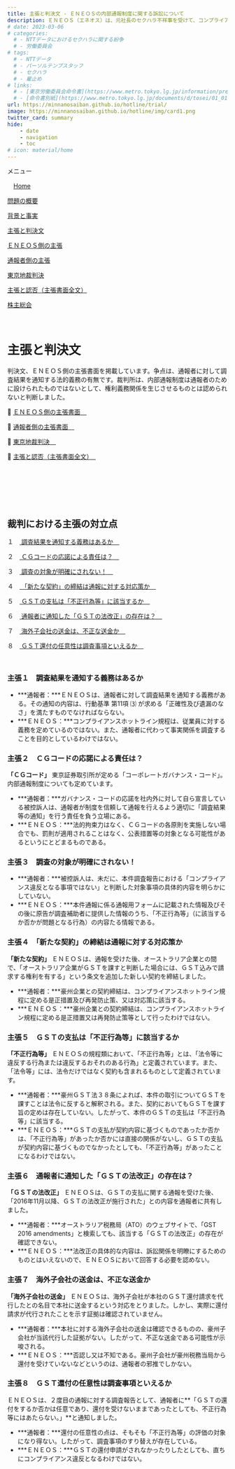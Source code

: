 ```yaml
---
title: 主張と判決文 - ＥＮＥＯＳの内部通報制度に関する訴訟について
description: ＥＮＥＯＳ（エネオス）は、元社長のセクハラ不祥事を受けて、コンプライアンス徹底を表明しておりますが、通報窓口における対応には問題があるといえます。内部通報制度をめぐる訴訟について、山田悠一郎裁判官・坂巻陽士裁判官の判決文を通じて、公益通報に関する問題を検証していきます。
# date: 2023-03-06
# categories:
  # - NTTデータにおけるセクハラに関する紛争
  # - 労働委員会
# tags:
  # - NTTデータ
  # - パーソルテンプスタッフ
  # - セクハラ
  # - 雇止め
# links:
  # - [東京労働委員会命令書](https://www.metro.tokyo.lg.jp/information/press/2024/03/2024030701)
  # - [命令書別紙](https://www.metro.tokyo.lg.jp/documents/d/tosei/01_01b_02)
url: https://minnanosaiban.github.io/hotline/trial/
image: https://minnanosaiban.github.io/hotline/img/card1.png
twitter_card: summary
hide:
    - date
    - navigation
    - toc
# icon: material/home
---
```


<div class="hamburger" onclick="toggleMenu()"> <i class="fa-solid fa-bars"></i> メニュー</div>
<div id="mobileMenu" class="mobile-menu">
<p class="sitemap-text">
<i class="fa-solid fa-house"></i>　<a href="https://minnanosaiban.github.io/hotline/" class="arrow-link-small">Home</a></p>
<p class="sitemap-text">
<i class="bi bi-chevron-compact-right"></i> <a href="https://minnanosaiban.github.io/hotline/summary/" class="arrow-link-small">問題の概要</a></p>
<p class="sitemap-text">
<i class="bi bi-chevron-compact-right"></i> <a href="https://minnanosaiban.github.io/hotline/fact/" class="arrow-link-small">背景と事実</a></p>
<p class="sitemap-text">
<i class="bi bi-chevron-compact-right"></i> <a href="https://minnanosaiban.github.io/hotline/trial/" class="arrow-link-small">主張と判決文</a></p>
<p class="sitemap-text-1">
<i class="bi bi-chevron-compact-right"></i> <a href="https://minnanosaiban.github.io/hotline/trial/eneos/" class="arrow-link-small">ＥＮＥＯＳ側の主張</a></p>
<p class="sitemap-text-1">
<i class="bi bi-chevron-compact-right"></i> <a href="https://minnanosaiban.github.io/hotline/trial/whistleblower/" class="arrow-link-small">通報者側の主張</a></p>
<p class="sitemap-text-1">
<i class="bi bi-chevron-compact-right"></i> <a href="https://minnanosaiban.github.io/hotline/trial/judgement/" class="arrow-link-small">東京地裁判決</a></p>
<p class="sitemap-text-1">
<i class="bi bi-chevron-compact-right"></i> <a href="https://minnanosaiban.github.io/eneos-saiban/argument.html" class="arrow-link-small">主張と認否（主張書面全文）</a></p>
<p class="sitemap-text" style="margin-bottom: 0.8rem !important;">
<i class="bi bi-chevron-compact-right"></i> <a href="https://minnanosaiban.github.io/hotline/agm/" class="arrow-link-small">株主総会</a></p>
</div>
<p style="margin: 0;">
  <a href="https://twitter.com/share?url=https://minnanosaiban.github.io/hotline/trial/ &text=主張と判決文 - ＥＮＥＯＳの内部通報制度に関する訴訟について"
     target="_blank" class="x-share" style="color: #FFFFFF;">
    <i class="fa-brands fa-x-twitter"></i> でシェア
  </a>
</p>

# 主張と判決文

<div class="width-40" markdown>


判決文、ＥＮＥＯＳ側の主張書面を掲載しています。争点は、通報者に対して調査結果を通知する法的義務の有無です。裁判所は、内部通報制度は通報者のために設けられたものではないとして、権利義務関係を生じさせるものとは認められないと判断しました。
<p  class="link-list">🔸
<a href="https://minnanosaiban.github.io/hotline/trial/eneos/" class="arrow-link-small" >
ＥＮＥＯＳ側の主張書面<span class="arrow">　<i class="bi bi-arrow-right"></i></span>
</a></p>
<p  class="link-list">🔸
<a href="https://minnanosaiban.github.io/hotline/trial/whistleblower/" class="arrow-link-small" >
通報者側の主張書面<span class="arrow">　<i class="bi bi-arrow-right"></i></span>
</a></p>
<p  class="link-list">🔸
<a href="https://minnanosaiban.github.io/hotline/trial/judgement/" class="arrow-link-small" >
東京地裁判決<span class="arrow">　<i class="bi bi-arrow-right"></i></span>
</a></p>
<p  class="link-list" style="margin-bottom: 8rem !important;">🔸
<a href="https://minnanosaiban.github.io/eneos-saiban/argument.html" class="arrow-link-small" >
主張と認否（主張書面全文）<span class="arrow">　<i class="bi bi-box-arrow-up-right"></i></span>
</a></p>

## 裁判における主張の対立点

<p class="link-list">
１　<a href="https://minnanosaiban.github.io/hotline/trial/#1" class="arrow-link-small-h" >
調査結果を通知する義務はあるか<span class="arrow">　<i class="bi bi-arrow-right"></i></span></a></p>
<p class="link-list">
２　<a href="https://minnanosaiban.github.io/hotline/trial/#2" class="arrow-link-small-h" >
ＣＧコードの応諾による責任は？<span class="arrow">　<i class="bi bi-arrow-right"></i></span></a></p>
<p class="link-list">
３　<a href="https://minnanosaiban.github.io/hotline/trial/#3" class="arrow-link-small-h" >
調査の対象が明確にされない！<span class="arrow">　<i class="bi bi-arrow-right"></i></span></a></p>
<p class="link-list">
４　<a href="https://minnanosaiban.github.io/hotline/trial/#4" class="arrow-link-small-h" >
「新たな契約」の締結は通報に対する対応策か<span class="arrow">　<i class="bi bi-arrow-right"></i></span></a></p>
<p class="link-list">
５　<a href="https://minnanosaiban.github.io/hotline/trial/#5" class="arrow-link-small-h" >
ＧＳＴの支払は「不正行為等」に該当するか<span class="arrow">　<i class="bi bi-arrow-right"></i></span></a></p>
<p class="link-list">
６　<a href="https://minnanosaiban.github.io/hotline/trial/#6" class="arrow-link-small-h" >
通報者に通知した「ＧＳＴの法改正」の存在は？<span class="arrow">　<i class="bi bi-arrow-right"></i></span></a></p>
<p class="link-list">
７　<a href="https://minnanosaiban.github.io/hotline/trial/#7" class="arrow-link-small-h" >
海外子会社の送金は、不正な送金か<span class="arrow">　<i class="bi bi-arrow-right"></i></span></a></p>
<p class="link-list" style="margin-bottom: 3.2rem !important;">
８　<a href="https://minnanosaiban.github.io/hotline/trial/#8" class="arrow-link-small-h" >
ＧＳＴ還付の任意性は調査事項といえるか<span class="arrow">　<i class="bi bi-arrow-right"></i></span></a></p>

<a name="1"></a>
### 主張１　調査結果を通知する義務はあるか

 - ***通報者：***ＥＮＥＯＳは、通報者に対して調査結果を通知する義務がある。その通知の内容は、行動基準 第11項 ⑶ が求める「正確性及び遺漏のなさ」を満たすものでなければならない。
 - ***ＥＮＥＯＳ：***コンプライアンスホットライン規程は、従業員に対する義務を定めているのではない。また、通報者に代わって事実関係を調査することを目的としているわけではない。

<a name="2"></a>
### 主張２　ＣＧコードの応諾による責任は？
<p  class="list small">
<b>「ＣＧコード」</b><i class="fa-solid fa-arrow-right"></i> 東京証券取引所が定める「コーポレートガバナンス・コード」。内部通報制度についても定めています。</p>

 - ***通報者：***ガバナンス・コードの応諾を社内外に対して自ら宣言している被控訴人は、通報者が制度を信頼して通報を行えるよう適切に「調査結果等の通知」を行う責任を負う立場にある。
 - ***ＥＮＥＯＳ：***法的拘束力はなく、ＣＧコードの各原則を実施しない場合でも、罰則が適用されることはなく、公表措置等の対象となる可能性があるというにとどまるものである。

<a name="3"></a>
### 主張３　調査の対象が明確にされない！

 - ***通報者：***被控訴人は、未だに、本件調査報告における「コンプライアンス違反となる事項ではない」と判断した対象事項の具体的内容を明らかにしていない。
 - ***ＥＮＥＯＳ：***本件通報に係る通報用フォームに記載された情報及びその後に原告が調査補助者に提供した情報のうち、「不正行為等」（に該当するか否かが問題となる行為）の内容たる情報である。

<a name="4"></a>
### 主張４　「新たな契約」の締結は通報に対する対応策か
<p  class="list small">
<b>「新たな契約」</b><i class="fa-solid fa-arrow-right"></i> ＥＮＥＯＳは、通報を受けた後、オーストラリア企業との間で、「オーストラリア企業がＧＳＴを課すと判断した場合には、ＧＳＴ込みで請求する権利を有する」という条文を追加した新しい契約を締結しました。</p>

 - ***通報者：***豪州企業との契約締結は、コンプライアンスホットライン規程に定める是正措置及び再発防止策、又は対応策に該当する。
 - ***ＥＮＥＯＳ：***豪州企業との契約締結は、コンプライアンスホットライン規程に定める是正措置又は再発防止策等として行ったわけではない。

<a name="5"></a>
### 主張５　ＧＳＴの支払は「不正行為等」に該当するか
<p  class="list small">
<b>「不正行為等」</b><i class="fa-solid fa-arrow-right"></i> ＥＮＥＯＳの規程類において、「不正行為等」とは、「法令等に違反する行為または違反するおそれのある行為」と定義されています。また、「法令等」には、法令だけではなく契約も含まれるものとして定義されています。</p>

 - ***通報者：***豪州ＧＳＴ法３８条によれば、本件の取引についてＧＳＴを課すことは法令に反すると解釈される。また、契約においてもＧＳＴを課す旨の定めは存在していない。したがって、本件のＧＳＴの支払は「不正行為等」に該当する。
 - ***ＥＮＥＯＳ：***ＧＳＴの支払が契約内容に基づくものであったか否かは、「不正行為等」があったか否かには直接の関係がないし、ＧＳＴの支払が契約内容に基づくものでなかったとしても、「不正行為等」があったことになるわけではない。
 
<a name="6"></a>
### 主張６　通報者に通知した「ＧＳＴの法改正」の存在は？
<p  class="list small">
<b>「ＧＳＴの法改正」</b><i class="fa-solid fa-arrow-right"></i> ＥＮＥＯＳは、ＧＳＴの支払に関する通報を受けた後、「2016年11月以降、ＧＳＴの法改正が施行された」との内容を通報者に共有しました。</p>

 - ***通報者：***オーストラリア税務局（ATO）のウェブサイトで、「GST 2016 amendments」と検索しても、該当する「ＧＳＴの法改正」の存在が確認できない。
 - ***ＥＮＥＯＳ：***法改正の具体的な内容は、訴訟関係を明瞭にするためのものとはいえないので、ＥＮＥＯＳにおいて回答する必要を認めない。

<a name="7"></a>
### 主張７　海外子会社の送金は、不正な送金か
<p  class="list small">
<b>「海外子会社の送金」</b><i class="fa-solid fa-arrow-right"></i> ＥＮＥＯＳは、海外子会社が本社のＧＳＴ還付請求を代行したとの名目で本社に送金するという対応をとりました。しかし、実際に還付請求が代行されたことを示す証拠は確認されていません。</p>

 - ***通報者：***本社に対する海外子会社の送金は確認できるものの、豪州子会社が当該代行した証拠がない。したがって、不正な送金である可能性が示唆される。
 - ***ＥＮＥＯＳ：***否認し又は不知である。豪州子会社が豪州税務当局から還付を受けていないなどというのは、通報者の邪推でしかない。

<a name="8"></a>
### 主張８　ＧＳＴ還付の任意性は調査事項といえるか
<p  class="list small">
ＥＮＥＯＳは、２度目の通報に対する調査報告として、通報者に**「ＧＳＴの還付をするか否かは任意であり、還付を受けないままであったとしても、不正行為等にはあたらない。」**と通知しました。</p>

 - ***通報者：***還付の任意性の点は、そもそも「不正行為等」の評価の対象になり得ない。したがって、調査事項のすり替えが存在している。
 - ***ＥＮＥＯＳ：***ＧＳＴの還付申請がされなかったりしたとしても、直ちにコンプライアンス違反となるわけではない。